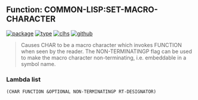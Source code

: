## Function: COMMON-LISP:SET-MACRO-CHARACTER
[![package](https://img.shields.io/badge/Package-COMMON--LISP-5f9ea0.svg?style=social&colorA=999999)](../) [![type](https://img.shields.io/badge/Type-Function-5f9ea0.svg?style=social&colorA=999999)](../#function) [![clhs](https://img.shields.io/badge/CLHS-SET--MACRO--CHARACTER-5f9ea0.svg?style=social&colorA=999999)](http://www.lispworks.com/documentation/HyperSpec/Body/f_set_ma.htm) [![github](https://img.shields.io/badge/GitHub-View_the_source-5f9ea0.svg?style=social&colorA=999999&logo=github)](https://github.com/sbcl/sbcl/blob/master/src/code/reader.lisp/) 

> Causes CHAR to be a macro character which invokes FUNCTION when seen
> by the reader. The NON-TERMINATINGP flag can be used to make the macro
> character non-terminating, i.e. embeddable in a symbol name.

### Lambda list
```
(CHAR FUNCTION &OPTIONAL NON-TERMINATINGP RT-DESIGNATOR)
```
